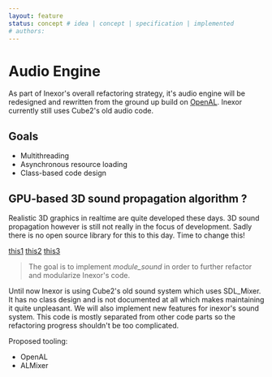 ```yaml
---
layout: feature
status: concept # idea | concept | specification | implemented
# authors: 
---
```


# Audio Engine
As part of Inexor's overall refactoring strategy, it's audio engine will be redesigned and rewritten from the ground up build on [OpenAL](https://www.openal.org/). Inexor currently still uses Cube2's old audio code.

## Goals
* Multithreading
* Asynchronous resource loading
* Class-based code design


## GPU-based 3D sound propagation algorithm ?
Realistic 3D graphics in realtime are quite developed these days.
3D sound propagation however is still not really in the focus of development. Sadly there is no open source library for this to this day. Time to change this!

[this1](https://www.youtube.com/watch?v=EWatzCC7rk0)
[this2](https://www.youtube.com/watch?v=buU8gPG2cHI)
[this3](https://www.youtube.com/watch?v=05EL5SumE_E)

> The goal is to implement *module_sound* in order to further refactor and modularize Inexor's code.

Until now Inexor is using Cube2's old sound system which uses SDL_Mixer. It has no class design and is not documented at all which makes maintaining it quite unpleasant. We will also implement new features for inexor's sound system.
This code is mostly separated from other code parts so the refactoring progress shouldn't be too complicated.

Proposed tooling:
* OpenAL
* ALMixer